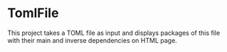 # TomlFile
This project takes a TOML file as input and displays packages of this file with their main and inverse dependencies on HTML page.
